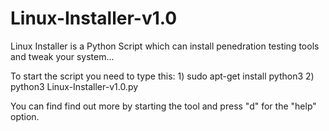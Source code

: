 # Linux-Installer-v1.0
Linux Installer is a Python Script which can install penedration testing tools and tweak your system... 

To start the script you need to type this: 1) sudo apt-get install python3
                                           2) python3 Linux-Installer-v1.0.py
                                           
You can find find out more by starting the tool and press "d" for the "help" option.
                                           
    
                                           
